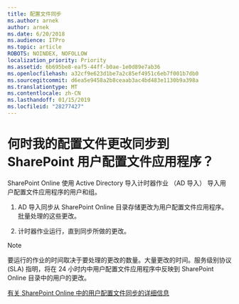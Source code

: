 ```yaml
---
title: 配置文件同步
ms.author: arnek
author: arnek
ms.date: 6/20/2018
ms.audience: ITPro
ms.topic: article
ROBOTS: NOINDEX, NOFOLLOW
localization_priority: Priority
ms.assetid: 6b695be8-eaf5-44ff-b0ae-1e0d89e7ab36
ms.openlocfilehash: a32cf9e623d1be7a2c85ef4951c6eb7f001b7db0
ms.sourcegitcommit: d6ea5e9458a2b8ceaab3ac4bd483e1130b9a398a
ms.translationtype: MT
ms.contentlocale: zh-CN
ms.lasthandoff: 01/15/2019
ms.locfileid: "28277427"
---
```

# <a name="when-do-my-profile-changes-sync-to-the-sharepoint-user-profile-application"></a>何时我的配置文件更改同步到 SharePoint 用户配置文件应用程序？

SharePoint Online 使用 Active Directory 导入计时器作业 （AD 导入） 导入用户配置文件应用程序的用户和组。 
  
1. AD 导入同步从 SharePoint Online 目录存储更改为用户配置文件应用程序。批量处理的这些更改。
    
2. 计时器作业运行，直到同步所做的更改。
    
> [!NOTE]
> 要运行的作业的时间取决于要处理的更改的数量。大量更改的时间。服务级别协议 (SLA) 指明，将在 24 小时内中用户配置文件应用程序中反映到 SharePoint Online 目录中的用户的更改。 
  
[有关 SharePoint Online 中的用户配置文件同步的详细信息](https://go.microsoft.com/fwlink/?linkid=875671)
  

